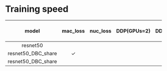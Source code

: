 # Training speed

|       model        |   mac_loss   | nuc_loss | DDP(GPUs=2) | DDP(GPUs=3) | DDP(GPUs=4) | latency per epoch |
|:------------------:|:------------:|:--------:|:-----------:|:-----------:|:-----------:|:-----------------:|
|      resnet50      |              |          |             |             |             |                   |
| resnet50_DBC_share | $\checkmark$ |          |             |             |             |                   |
| resnet50_DBC_share |              |          |             |             |             |                   |
